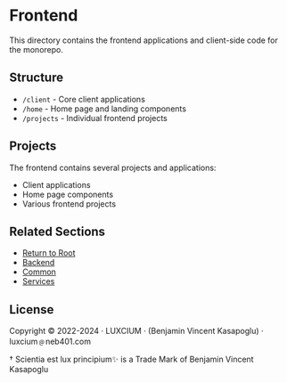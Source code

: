 # Frontend

This directory contains the frontend applications and client-side code for the monorepo.

## Structure

- `/client` - Core client applications
- `/home` - Home page and landing components
- `/projects` - Individual frontend projects

## Projects

The frontend contains several projects and applications:

- Client applications
- Home page components
- Various frontend projects

## Related Sections

- [Return to Root](../README.md)
- [Backend](../backend/README.md)
- [Common](../common/README.md)
- [Services](../services/README.md)

## License

Copyright © 2022-2024 · LUXCIUM · (Benjamin Vincent Kasapoglu) · luxcium﹫neb401.com

† Scientia est lux principium✨ is a Trade Mark of Benjamin Vincent Kasapoglu

